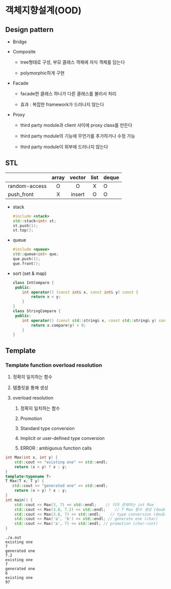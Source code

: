 # 객체지향설계(OOD)

## Design pattern

* Bridge

* Composite
  
  * tree형태로 구성, 부모 클래스 객체에 자식 객체를 담는다
  
  * polymorphic하게 구현

* Facade
  
  * facade한 클래스 하나가 다른 클래스를 불러서 처리
  
  * 효과 : 복잡한 framework가 드러나지 않는다

* Proxy
  
  * third party module과 client 사이에 proxy class를 만든다
  
  * third party module의 기능에 무언가를 추가하거나 수정 가능
  
  * third party module이 외부에 드러나지 않는다

## STL

|               | array | vector | list | deque |
| ------------- |:-----:|:------:|:----:| ----- |
| random-access | O     | O      | X    | O     |
| push_front    | X     | insert | O    | O     |

* stack
  
  ```cpp
  #include <stack>
  std::stack<int> st;
  st.push(1);
  st.top();
  ```

* queue
  
  ```cpp
  #include <queue>
  std::queue<int> que;
  que.push(1);
  que.front();
  ```

* sort (set & map)
  
  ```cpp
  class IntCompare {
   public:
      int operator() (const int& x, const int& y) const {
          return x < y;
      }
  }
  class StringCompare {
   public:
      int operator() (const std::string& x, const std::string& y) const {
          return x.compare(y) < 0;
      }
  }
  ```

## Template

### Template function overload resolution

1. 정확히 일치하는 함수

2. 템플릿을 통해 생성

3. overload resolution
   
   1. 정확히 일치하는 함수
   
   2. Promotion
   
   3. Standard type conversion
   
   4. Implicit or user-defined type conversion
   
   5. ERROR : ambiguous function calls

```cpp
int Max(int x, int y) {
    std::cout << "existing one" << std::endl;
    return (x > y) ? x : y;
}
template<typename T>
T Max(T x, T y) {
   std::cout << "generated one" << std::endl;
    return (x > y) ? x : y;
}
int main() {
    std::cout << Max(3, 7) << std::endl;    // 이미 존재하는 int Max
    std::cout << Max(3.8, 7.2) << std::endl;    // T Max 함수 생성 (double)
    std::cout << Max(3.8, 7) << std::endl;    // type conversion (double->int)
    std::cout << Max('a', 'b') << std::endl; // generate one (char)
    std::cout << Max('a', 7) << std::endl; // promotion (char->int)
}
```

```text
./a.out
existing one
7
generated one
7.2
existing one
7
generated one
b
existing one
97
```
